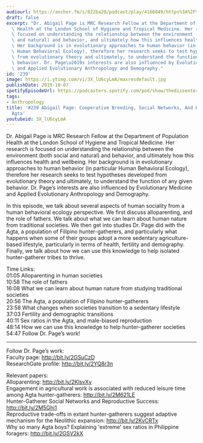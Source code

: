 ```yaml
---
audiourl: https://anchor.fm/s/822ba20/podcast/play/4166849/https%3A%2F%2Fd3ctxlq1ktw2nl.cloudfront.net%2Fproduction%2F2019-7-10%2F20635642-44100-2-98337e6f994bf.m4a
draft: false
excerpt: "Dr. Abigail Page is MRC Research Fellow at the Department of Population\
  \ Health at the London School of Hygiene and Tropical Medicine. Her research is\
  \ focused on understanding the relationship between the environment (both social\
  \ and natural) and behavior, and ultimately how this influences health and wellbeing.\
  \ Her background is in evolutionary approaches to human behavior (in particular\
  \ Human Behavioral Ecology), therefore her research seeks to test hypotheses developed\
  \ from evolutionary theory and ultimately, to understand the function of any given\
  \ behavior. Dr. Page\u2019s interests are also influenced by Evolutionary Medicine\
  \ and Applied Evolutionary Anthropology and Demography."
id: '239'
image: https://i.ytimg.com/vi/3X_lU6cyLmA/maxresdefault.jpg
publishDate: 2019-10-07
spotifyEpisodeUrl: https://podcasters.spotify.com/pod/show/thedissenter/episodes/239-Abigail-Page-Cooperative-Breeding--Social-Networks--And-Health-In-The-Agta-e4tlo1
tags:
- Anthropology
title: '#239 Abigail Page: Cooperative Breeding, Social Networks, And Health In The
  Agta'
youtubeid: 3X_lU6cyLmA
---
```

<div class="timelinks">

Dr. Abigail Page is MRC Research Fellow at the Department of Population Health at the London School of Hygiene and Tropical Medicine. Her research is focused on understanding the relationship between the environment (both social and natural) and behavior, and ultimately how this influences health and wellbeing. Her background is in evolutionary approaches to human behavior (in particular Human Behavioral Ecology), therefore her research seeks to test hypotheses developed from evolutionary theory and ultimately, to understand the function of any given behavior. Dr. Page’s interests are also influenced by Evolutionary Medicine and Applied Evolutionary Anthropology and Demography.

In this episode, we talk about several aspects of human sociality from a human behavioral ecology perspective. We first discuss alloparenting, and the role of fathers. We talk about what we can learn about human nature from traditional societies. We then get into studies Dr. Page did with the Agta, a population of Filipino hunter-gatherers, and particularly what happens when some of their groups adopt a more sedentary agriculture-based lifestyle, particularly in terms of health, fertility and demography. Finally, we talk about how we can use this knowledge to help isolated hunter-gatherer tribes to thrive. 

Time Links:  
<time>01:05</time> Alloparenting in human societies  
<time>10:58</time> The role of fathers  
<time>16:08</time> What we can learn about human nature from studying traditional societies  
<time>20:56</time> The Agta, a population of Filipino hunter-gatherers  
<time>23:58</time> What changes when societies transition to a sedentary lifestyle  
<time>37:03</time> Fertility and demographic transitions  
<time>40:11</time> Sex ratios in the Agta, and male-biased reproduction  
<time>48:14</time> How we can use this knowledge to help hunter-gatherer societies  
<time>54:47</time> Follow Dr. Page’s work!

---

Follow Dr. Page’s work:  
Faculty page: http://bit.ly/2GSuCzD  
ResearchGate profile: http://bit.ly/2YQ8r3n

Relevant papers:  
Alloparenting: http://bit.ly/2KlsvXy  
Engagement in agricultural work is associated with reduced leisure time among Agta hunter-gatherers: http://bit.ly/2M621LE  
Hunter-Gatherer Social Networks and Reproductive Success: http://bit.ly/2M5Ghj1  
Reproductive trade-offs in extant hunter-gatherers suggest adaptive mechanism for the Neolithic expansion: http://bit.ly/2KvCRTx  
Why so many Agta boys? Explaining 'extreme' sex ratios in Philippine foragers: http://bit.ly/2GSV2kX
</div>

